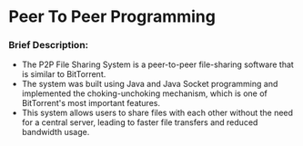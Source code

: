 # Peer To Peer Programming
 
### Brief Description:

* The P2P File Sharing System is a peer-to-peer file-sharing software that is similar to BitTorrent.
* The system was built using Java and Java Socket programming and implemented the choking-unchoking mechanism, which is one of BitTorrent's most important features.
* This system allows users to share files with each other without the need for a central server, leading to faster file transfers and reduced bandwidth usage.
